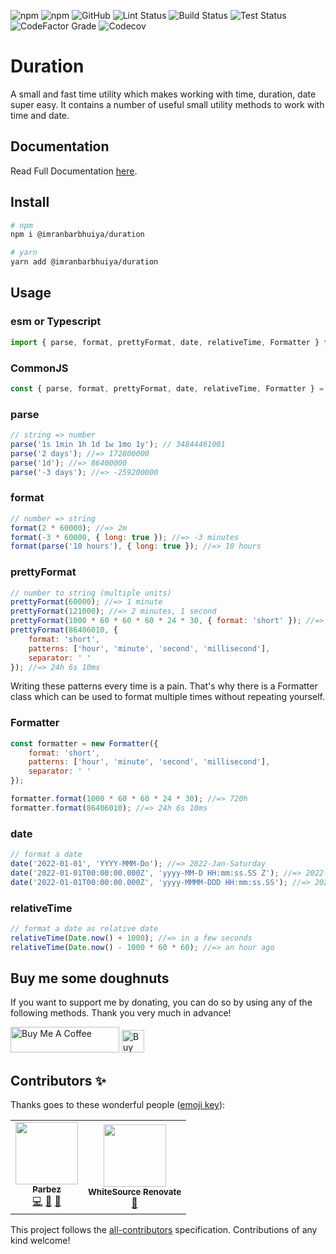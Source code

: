 ![npm](https://img.shields.io/npm/v/@imranbarbhuiya/duration?style=for-the-badge)
![npm](https://img.shields.io/npm/dw/@imranbarbhuiya/duration?style=for-the-badge)
![GitHub](https://img.shields.io/github/license/imranbarbhuiya/duration?style=for-the-badge)
![Lint Status](https://img.shields.io/github/workflow/status/imranbarbhuiya/duration/Lint/main?label=Lint&logo=eslint&style=for-the-badge)
![Build Status](https://img.shields.io/github/workflow/status/imranbarbhuiya/duration/Build/main?label=Build&style=for-the-badge&logo=TypeScript)
![Test Status](https://img.shields.io/github/workflow/status/imranbarbhuiya/duration/Test/main?label=Test&style=for-the-badge&logo=Jest)
![CodeFactor Grade](https://img.shields.io/codefactor/grade/github/imranbarbhuiya/duration?logo=codefactor&style=for-the-badge)
![Codecov](https://img.shields.io/codecov/c/github/imranbarbhuiya/duration?logo=codecov&style=for-the-badge&token=4EAW3WK5QV)

# Duration

A small and fast time utility which makes working with time, duration, date super easy. It contains a number of useful small utility methods to work with time and date.

## Documentation

Read Full Documentation [here](https://duration.js.org/).

## Install

```bash
# npm
npm i @imranbarbhuiya/duration

# yarn
yarn add @imranbarbhuiya/duration

```

## Usage

### esm or Typescript

```ts
import { parse, format, prettyFormat, date, relativeTime, Formatter } from '@imranbarbhuiya/duration';
```

### CommonJS

```js
const { parse, format, prettyFormat, date, relativeTime, Formatter } = require('@imranbarbhuiya/duration');
```

### parse

```js
// string => number
parse('1s 1min 1h 1d 1w 1mo 1y'); // 34844461001
parse('2 days'); //=> 172800000
parse('1d'); //=> 86400000
parse('-3 days'); //=> -259200000
```

### format

```js
// number => string
format(2 * 60000); //=> 2m
format(-3 * 60000, { long: true }); //=> -3 minutes
format(parse('10 hours'), { long: true }); //=> 10 hours
```

### prettyFormat

```js
// number to string (multiple units)
prettyFormat(60000); //=> 1 minute
prettyFormat(121000); //=> 2 minutes, 1 second
prettyFormat(1000 * 60 * 60 * 60 * 24 * 30, { format: 'short' }); //=> 1mo
prettyFormat(86406010, {
	format: 'short',
	patterns: ['hour', 'minute', 'second', 'millisecond'],
	separator: ' '
}); //=> 24h 6s 10ms
```

Writing these patterns every time is a pain. That's why there is a Formatter class which can be used to format multiple times without repeating yourself.

### Formatter

```js
const formatter = new Formatter({
	format: 'short',
	patterns: ['hour', 'minute', 'second', 'millisecond'],
	separator: ' '
});

formatter.format(1000 * 60 * 60 * 24 * 30); //=> 720h
formatter.format(86406010); //=> 24h 6s 10ms
```

### date

```js
// format a date
date('2022-01-01', 'YYYY-MMM-Do'); //=> 2022-Jan-Saturday
date('2022-01-01T00:00:00.000Z', 'yyyy-MM-D HH:mm:ss.SS Z'); //=> 2022-01-1 00:00:00.00 0
date('2022-01-01T00:00:00.000Z', 'yyyy-MMMM-DDD HH:mm:ss.SS'); //=> 2022-January-Sat 00:00:00.00
```

### relativeTime

```js
// format a date as relative date
relativeTime(Date.now() + 1000); //=> in a few seconds
relativeTime(Date.now() - 1000 * 60 * 60); //=> an hour ago
```

## Buy me some doughnuts

If you want to support me by donating, you can do so by using any of the following methods. Thank you very much in advance!

<a href="https://www.buymeacoffee.com/parbez" target="_blank"><img src="https://cdn.buymeacoffee.com/buttons/default-orange.png" alt="Buy Me A Coffee" height="41" width="174"></a>
<a href='https://ko-fi.com/Y8Y1CBIJH' target='_blank'><img height='36' style='border:0px;height:36px;' src='https://cdn.ko-fi.com/cdn/kofi4.png?v=3' border='0' alt='Buy Me a Coffee at ko-fi.com' /></a>

## Contributors ✨

Thanks goes to these wonderful people ([emoji key](https://allcontributors.org/docs/en/emoji-key)):

<!-- ALL-CONTRIBUTORS-LIST:START - Do not remove or modify this section -->
<!-- prettier-ignore-start -->
<!-- markdownlint-disable -->
<table>
  <tr>
    <td align="center"><a href="https://github.com/imranbarbhuiya"><img src="https://avatars.githubusercontent.com/u/74945038?v=4?s=100" width="100px;" alt=""/><br /><sub><b>Parbez</b></sub></a><br /><a href="https://github.com/imranbarbhuiya/duration/commits?author=imranbarbhuiya" title="Code">💻</a> <a href="#maintenance-imranbarbhuiya" title="Maintenance">🚧</a> <a href="#ideas-imranbarbhuiya" title="Ideas, Planning, & Feedback">🤔</a></td>
    <td align="center"><a href="https://renovate.whitesourcesoftware.com"><img src="https://avatars.githubusercontent.com/u/25180681?v=4?s=100" width="100px;" alt=""/><br /><sub><b>WhiteSource Renovate</b></sub></a><br /><a href="#maintenance-renovate-bot" title="Maintenance">🚧</a></td>
  </tr>
</table>

<!-- markdownlint-restore -->
<!-- prettier-ignore-end -->

<!-- ALL-CONTRIBUTORS-LIST:END -->

This project follows the [all-contributors](https://github.com/all-contributors/all-contributors) specification. Contributions of any kind welcome!
